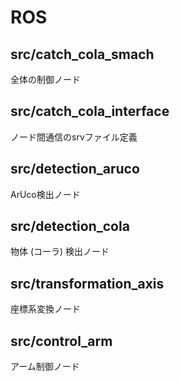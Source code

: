 # ROS

## src/catch_cola_smach
全体の制御ノード  

## src/catch_cola_interface
ノード間通信のsrvファイル定義  

## src/detection_aruco
ArUco検出ノード  

## src/detection_cola
物体 (コーラ) 検出ノード  

## src/transformation_axis
座標系変換ノード  

## src/control_arm
アーム制御ノード   
